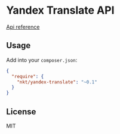 Yandex Translate API
====================

[Api reference](http://api.yandex.com/translate/doc/dg/concepts/About.xml)

Usage
-----

Add into your `composer.json`:

```json
{
  "require": {
    "nkt/yandex-translate": "~0.1"
  }
}
```

License
-------

MIT
